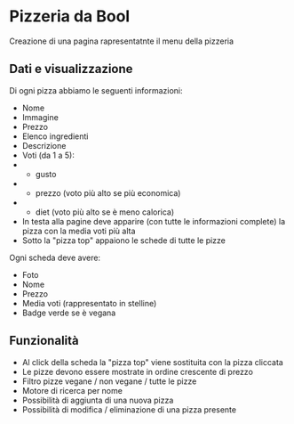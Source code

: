 Pizzeria da Bool
===
Creazione di una pagina rapresentatnte il menu della pizzeria

## Dati e visualizzazione
Di ogni pizza abbiamo le seguenti informazioni:
- Nome
- Immagine
- Prezzo
- Elenco ingredienti
- Descrizione
- Voti (da 1 a 5):
- - gusto
- - prezzo (voto più alto se più economica)
- - diet (voto più alto se è meno calorica)
- In testa alla pagine deve apparire (con tutte le informazioni complete) la pizza con la media voti più alta
- Sotto la "pizza top" appaiono le schede di tutte le pizze

Ogni scheda deve avere:
- Foto
- Nome
- Prezzo
- Media voti (rappresentato in stelline)
- Badge verde se è vegana

## Funzionalità
- Al click della scheda la "pizza top" viene sostituita con la pizza cliccata
- Le pizze devono essere mostrate in ordine crescente di prezzo
- Filtro pizze vegane / non vegane / tutte le pizze
- Motore di ricerca per nome
- Possibilità di aggiunta di una nuova pizza
- Possibilità di modifica / eliminazione di una pizza presente 
